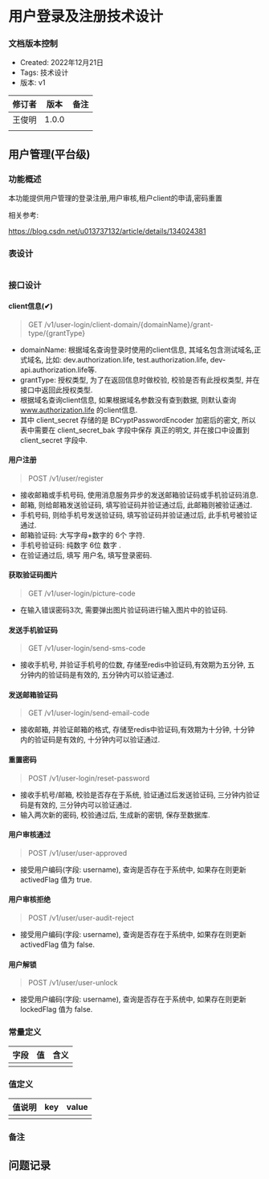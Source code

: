 # 用户登录及注册技术设计

### 文档版本控制

- Created: 2022年12月21日
- Tags: 技术设计
- 版本: v1


| 修订者 | 版本  | 备注 |
| ------ | ----- | ---- |
| 王俊明 | 1.0.0 |      |
|        |       |      |

## 用户管理(平台级)

### 功能概述

本功能提供用户管理的登录注册,用户审核,租户client的申请,密码重置

相关参考:

https://blog.csdn.net/u013737132/article/details/134024381

### 表设计

```sql

```

### 接口设计

#### client信息(✔)

> GET /v1/user-login/client-domain/{domainName}/grant-type/{grantType}

- domainName: 根据域名查询登录时使用的client信息, 其域名包含测试域名,正式域名, 比如: dev.authorization.life,
  test.authorization.life, dev-api.authorization.life等.
- grantType: 授权类型, 为了在返回信息时做校验, 校验是否有此授权类型, 并在接口中返回此授权类型.
- 根据域名查询client信息, 如果根据域名参数没有查到数据, 则默认查询 www.authorization.life 的client信息.
- 其中 client_secret 存储的是 BCryptPasswordEncoder 加密后的密文, 所以表中需要在 client_secret_bak 字段中保存 真正的明文,
  并在接口中设置到 client_secret 字段中.

#### 用户注册

> POST /v1/user/register

- 接收邮箱或手机号码, 使用消息服务异步的发送邮箱验证码或手机验证码消息.
- 邮箱, 则给邮箱发送验证码, 填写验证码并验证通过后, 此邮箱则被验证通过.
- 手机号码, 则给手机号发送验证码, 填写验证码并验证通过后, 此手机号被验证通过.
- 邮箱验证码: 大写字母+数字的 6个 字符.
- 手机号验证码: 纯数字 6位 数字 .
- 在验证通过后, 填写 用户名, 填写登录密码.

#### 获取验证码图片

> GET /v1/user-login/picture-code

- 在输入错误密码3次, 需要弹出图片验证码进行输入图片中的验证码.

#### 发送手机验证码

> GET /v1/user-login/send-sms-code

- 接收手机号, 并验证手机号的位数, 存储至redis中验证码,有效期为五分钟, 五分钟内的验证码是有效的, 五分钟内可以验证通过.

#### 发送邮箱验证码

> GET /v1/user-login/send-email-code

- 接收邮箱, 并验证邮箱的格式, 存储至redis中验证码,有效期为十分钟, 十分钟内的验证码是有效的, 十分钟内可以验证通过.

#### 重置密码

> POST /v1/user-login/reset-password

- 接收手机号/邮箱, 校验是否存在于系统, 验证通过后发送验证码, 三分钟内验证码是有效的, 三分钟内可以验证通过.
- 输入两次新的密码, 校验通过后, 生成新的密钥, 保存至数据库.

#### 用户审核通过

> POST /v1/user/user-approved

- 接受用户编码(字段: username), 查询是否存在于系统中, 如果存在则更新 activedFlag 值为 true.

#### 用户审核拒绝

> POST /v1/user/user-audit-reject

- 接受用户编码(字段: username), 查询是否存在于系统中, 如果存在则更新 activedFlag 值为 false.

#### 用户解锁

> POST /v1/user/user-unlock

- 接受用户编码(字段: username), 查询是否存在于系统中, 如果存在则更新 lockedFlag 值为 false.

### 常量定义


| 字段 | 值 | 含义 |
| ---- | -- | ---- |
|      |    |      |

### 值定义


| 值说明 | key | value |
| ------ | --- | ----- |
|        |     |       |

### 备注

## 问题记录
